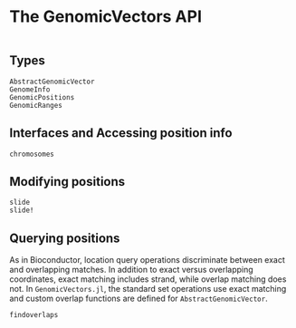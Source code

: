# The GenomicVectors API

```@contents
```

## Types
```@docs
AbstractGenomicVector
GenomeInfo
GenomicPositions
GenomicRanges
```

## Interfaces and Accessing position info
```@docs
chromosomes
```

## Modifying positions
```@docs
slide
slide!
```

## Querying positions
As in Bioconductor, location query operations discriminate between exact and overlapping matches. In
addition to exact versus overlapping coordinates, exact matching includes strand, while overlap matching
does not. In `GenomicVectors.jl`, the standard set operations use exact matching and custom overlap functions are defined for `AbstractGenomicVector`.

```@docs
findoverlaps
```
